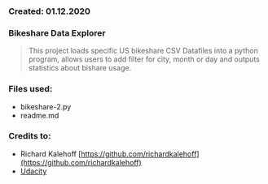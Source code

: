 ### Created: 01.12.2020

### Bikeshare Data Explorer

> This project loads specific US bikeshare CSV Datafiles into a python program, allows users to add filter for city, month or day and outputs statistics about bishare usage.

### Files used:
* bikeshare-2.py
* readme.md

### Credits to:
* Richard Kalehoff [https://github.com/richardkalehoff](https://github.com/richardkalehoff)
* [Udacity](https://www.udacity.com)
